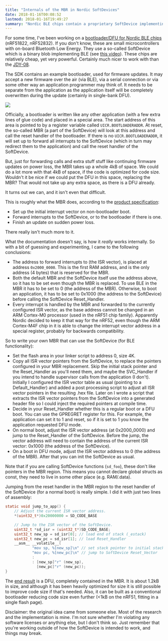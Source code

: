 ```yaml
---
title: "Internals of the MBR in Nordic SoftDevices"
date: 2018-01-16T00:08:52
lastmod: 2018-01-16T19:49:27
summary: "Nordic BLE chips contain a proprietary SoftDevice implementing the BLE stack. In this post, I will explain how the MBR region works and how to write your own."
---
```

For some time, I've been working on a [bootloader/DFU for Nordic BLE chips](https://github.com/aykevl/micropython/tree/nrf-dfu-mbr-wip/ports/nrf/dfu) (nRF51822, nRF52832). If you don't know, these are small microcontrollers with on-board Bluetooth Low Energy. They use a so-called SoftDevice which is a binary blob implementing BLE (see [this video](https://www.youtube.com/watch?v=tZjlixQPO-Q)). These chips are relatively cheap, yet very powerful. Certainly much nicer to work with than the [JDY-08](/2017/05/jdy-08).

The SDK contains an example bootloader, used for firmware updates. It may accept a new firmware over the air (via BLE), via a serial connection or via some other way an application programmer may think of. It needs to be separate from the application as the application itself will be completely overwritten during the update (certainly in single-bank DFU).

[![](/assets/master_boot_record_s132.svg)](http://infocenter.nordicsemi.com/index.jsp?topic=%2Fcom.nordic.infocenter.s132.sds%2Fdita%2Fsoftdevices%2Fs130%2Fmbr_bootloader%2Fbootloader.html)

Officially, a bootloader is written like any other application (with a few extra lines of glue code) and placed in a special area. The start address of this area is pointed to by a register variable called `UICR.BOOTLOADERADDR`. At reset, the so-called MBR (a part of the SoftDevice) will look at this address and call the reset handler of the bootloader. If there is no `UICR.BOOTLOADERADDR`, it will set up to forward all interrupts to the SoftDevice (which in turn may redirect them to the application) and call the reset handler of the SoftDevice.

But, just for forwarding calls and extra stuff stuff like continuing firmware updates on power loss, the MBR takes up a whole 4kB of space. We could do a lot more with that 4kB of space, if the code is optimized for code size. Wouldn't it be nice if we could put the DFU in this space, replacing the MBR? That would not take up any extra space, as there is a DFU already.

It turns out we can, and it isn't even that difficult.

This is roughly what the MBR does, according to the [product specification](http://infocenter.nordicsemi.com/index.jsp?topic=%2Fcom.nordic.infocenter.s132.sds%2Fdita%2Fsoftdevices%2Fs130%2Fmbr_bootloader%2Fmbr_bootloader.html):

* Set up the initial interrupt vector on non-bootloader boot.
* Forward interrupts to the SoftDevice, or to the bootloader if there is one.
* Finish an update on sudden power loss.

There really isn't much more to it.

What the documentation doesn't say, is how it *really* works internally. So with a bit of guessing and experimenting, I came to the following conclusions:

* The address to forward interrupts to (the ISR vector), is placed at address `0x2000_0000`. This is the first RAM address, and is the only address (4 bytes) that is reserved for the MBR.
* Both the default MBR and the SoftDevice itself use the address above, so it has to be set even though the MBR is replaced. To use BLE in the MBR it has to be set to 0 (the address of the MBR). Otherwise, to boot an application, it has to be set to 0x1000 (the address to the SoftDevice) before calling the SoftDevice Reset\_Handler.
* Every interrupt is handled by the MBR and forwarded to the currently configured ISR vector, as the base address cannot be changed in an ARM Cortex-M0 processor (used in the nRF51 chip family). Apparently Nordic decided to keep it that way for the nRF52, even though the ARM Cortex-M4F chip in it is able to change the interrupt vector address in a special register, probably for backwards compatibility.

So to write your own MBR that can use the SoftDevice (for BLE functionality):

* Set the flash area in your linker script to address 0, size 4K.
* Copy all ISR vector pointers from the SoftDevice, to replace the pointers configured in your MBR replacement. Skip the initial stack pointer and the Reset\_Handler as you'll need them, and maybe the SVC\_Handler if you intend to handle supervisor calls from the application (I don't).  
  Initially I configured the ISR vector table as usual (pointing to a Default\_Handler) and added a post processing script to adjust all ISR vector pointers in the resulting .hex file. Later on I wrote a script that extracts the ISR vector pointers from the SoftDevice into a generated header file so I could inject the required pointers at compile time.
* Decide in your Reset\_Handler whether this is a regular boot or a DFU boot. You can use the GPREGRET register for this. For example, the application can set it to 1 and reset, so if it is set to 1 you know the application requested DFU mode.
* On normal boot, adjust the ISR vector address (at 0x2000\_0000) and jump to the Reset_Handler of the SoftDevice. Before the jump, the vector address will need to contain the address of the current ISR vector: 0x1000 (the address of the SoftDevice).
* On a boot in DFU mode, adjust the ISR vector address to 0 (the address of the MBR). After that you can init the SoftDevice as usual.

Note that if you are calling SoftDevice functions (`sd_foo`), these don't like pointers in the MBR region. This means you cannot declare global structs as const, they need to live in some other place (e.g. RAM/.data).

Jumping from the reset handler in the MBR region to the reset handler of the SoftDevice (for a normal boot) is really simple. I did it with just two lines of assembly:

```c
static void jump_to_app() {
    // Adjust the current ISR vector address.
    *(uint32_t*)0x20000000 = SD_CODE_BASE

    // Jump to the ISR vector of the SoftDevice.
    uint32_t *sd_isr = (uint32_t*)SD_CODE_BASE;
    uint32_t new_sp = sd_isr[0]; // load end of stack (_estack)
    uint32_t new_pc = sd_isr[1]; // load Reset_Handler
    __asm__ __volatile__(
            "mov sp, %[new_sp]\n" // set stack pointer to initial stack pointer
            "mov pc, %[new_pc]\n" // jump to SoftDevice Reset_Vector
            :
            : [new_sp]"r" (new_sp),
              [new_pc]"r" (new_pc));
}
```

The [end result](https://github.com/aykevl/micropython/tree/nrf-dfu-mbr-wip/ports/nrf/dfu) is a DFU, completely contained in the MBR. It is about 1.2kB in size, and although it has been heavily optimized for size it is still possible to improve code size if that's needed. Also, it can be built as a conventional bootloader reducing code size even further (<1kB on the nRF51, fitting in a single flash page).

Disclaimer: the original idea came from someone else. Most of the research and the implementation is mine. I'm not sure whether I'm violating any software licenses or anything else, but I don't think so. Just remember that you're working outside of how the SoftDevice is intended to work, and things may break.
